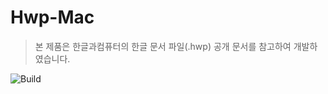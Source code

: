 # Hwp-Mac

> 본 제품은 한글과컴퓨터의 한글 문서 파일(.hwp) 공개 문서를 참고하여 개발하였습니다.

![Build](https://github.com/sboh1214/Hwp-Mac/workflows/Build/badge.svg)
